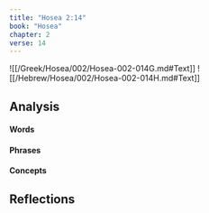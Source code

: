 ```yaml
---
title: "Hosea 2:14"
book: "Hosea"
chapter: 2
verse: 14
---
```

![[/Greek/Hosea/002/Hosea-002-014G.md#Text]]
![[/Hebrew/Hosea/002/Hosea-002-014H.md#Text]]

## Analysis

#### Words

#### Phrases

#### Concepts

## Reflections
